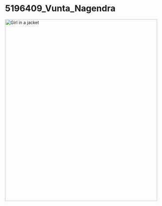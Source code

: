 # 5196409_Vunta_Nagendra
<img src="C:\Users\DELL\Desktop\5196409_Vunta_Nagendra\Git\Courese_Complection_Certificate" alt="Girl in a jacket" width="500" height="600">
